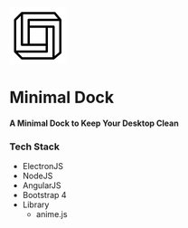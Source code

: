 <img src="./assets/icons/GitHub/app-icon-black.png">

# Minimal Dock
#### A Minimal Dock to Keep Your Desktop Clean

### Tech Stack
* ElectronJS
* NodeJS
* AngularJS
* Bootstrap 4
* Library
  * anime.js
